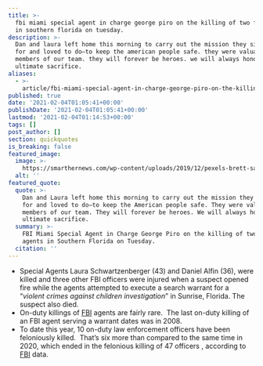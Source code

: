 ```yaml
---
title: >-
  fbi miami special agent in charge george piro on the killing of two fbi agents
  in southern florida on tuesday.
description: >-
  Dan and laura left home this morning to carry out the mission they signed up
  for and loved to do—to keep the american people safe. they were valuable
  members of our team. they will forever be heroes. we will always honor their
  ultimate sacrifice.
aliases:
  - >-
    article/fbi-miami-special-agent-in-charge-george-piro-on-the-killing-of-two-fbi-agents-in-southern-florida-on-tuesday/
published: true
date: '2021-02-04T01:05:41+00:00'
publishDate: '2021-02-04T01:05:41+00:00'
lastmod: '2021-02-04T01:14:53+00:00'
tags: []
post_author: []
section: quickquotes
is_breaking: false
featured_image:
  image: >-
    https://smarthernews.com/wp-content/uploads/2019/12/pexels-brett-sayles-1046399.jpg
  alt: ''
featured_quote:
  quote: >-
    Dan and Laura left home this morning to carry out the mission they signed up
    for and loved to do—to keep the American people safe. They were valuable
    members of our team. They will forever be heroes. We will always honor their
    ultimate sacrifice.
  summary: >-
    FBI Miami Special Agent in Charge George Piro on the killing of two FBI
    agents in Southern Florida on Tuesday.
  citation: ''
---
```

*   Special Agents Laura Schwartzenberger (43) and Daniel Alfin (36), were killed and three other FBI officers were injured when a suspect opened fire while the agents attempted to execute a search warrant for a “_violent crimes against children investigation_” in Sunrise, Florida. The suspect also died.
*   On-duty killings of [FBI](\"https://www.fbi.gov/history/wall-of-honor\") agents are fairly rare.  The last on-duty killing of an FBI agent serving a warrant dates was in 2008.
*   To date this year, 10 on-duty law enforcement officers have been feloniously killed.  That’s six more than compared to the same time in 2020, which ended in the felonious killing of 47 officers , according to [FBI](\"https://crime-data-explorer.app.cloud.gov/officers/national/united-states/leoka\") data.